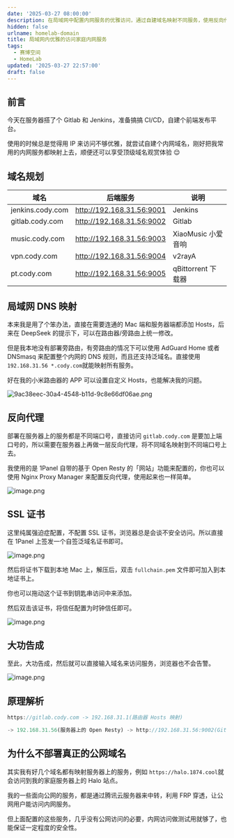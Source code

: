 ```yaml
---
date: '2025-03-27 08:00:00'
description: 在局域网中配置内网服务的优雅访问，通过自建域名映射不同服务，使用反向代理和SSL证书确保安全访问，最终实现无需端口号直接访问服务的目标。
hidden: false
urlname: homelab-domain
title: 局域网内优雅的访问家庭内网服务
tags:
  - 赛博空间
  - HomeLab
updated: '2025-03-27 22:57:00'
draft: false
---
```


## 前言


今天在服务器搭了个 Gitlab 和 Jenkins，准备搞搞 CI/CD，自建个前端发布平台。


使用的时候总是觉得用 IP 来访问不够优雅，就尝试自建个内网域名，刚好把我常用的内网服务都映射上去，顺便还可以享受顶级域名观赏体验 😌


## 域名规划


| 域名               | 后端服务                      | 说明              |
| ---------------- | ------------------------- | --------------- |
| jenkins.cody.com | http://192.168.31.56:9001 | Jenkins         |
| gitlab.cody.com  | http://192.168.31.56:9002 | Gitlab          |
| music.cody.com   | http://192.168.31.56:9003 | XiaoMusic 小爱音响  |
| vpn.cody.com     | http://192.168.31.56:9004 | v2rayA          |
| pt.cody.com      | http://192.168.31.56:9005 | qBittorrent 下载器 |


## 局域网 DNS 映射


本来我是用了个笨办法，直接在需要连通的 Mac 端和服务器端都添加 Hosts，后来在 DeepSeek 的提示下，可以在路由器/旁路由上统一修改。


但是我本地没有部署旁路由，有旁路由的情况下可以使用 AdGuard Home 或者 DNSmasq 来配置整个内网的 DNS 规则，而且还支持泛域名。直接使用 `192.168.31.56 *.cody.com`就能映射所有服务。


好在我的小米路由器的 APP 可以设置自定义 Hosts，也能解决我的问题。


![9ac38eec-30a4-4548-b11d-9c8e66df06ae.png](https://image.cody.fan/blog/0ed0e5060e3739f3d6a8142c8d823774.png)


## 反向代理


部署在服务器上的服务都是不同端口号，直接访问 `gitlab.cody.com` 是要加上端口号的，所以需要在服务器上再做一层反向代理，将不同域名映射到不同端口号上去。


我使用的是 1Panel 自带的基于 Open Resty 的「网站」功能来配置的，你也可以使用 Nginx Proxy Manager 来配置反向代理，使用起来也一样简单。


![image.png](https://image.cody.fan/blog/481d9caac42101b664c9cd78fa99a64b.png)


## SSL 证书


这里纯属强迫症配置，不配置 SSL 证书，浏览器总是会谈不安全访问。所以直接在 1Panel 上签发一个自签泛域名证书即可。


![image.png](https://image.cody.fan/blog/3507c1b441538e25c68149c219f36af4.png)


然后将证书下载到本地 Mac 上，解压后，双击 `fullchain.pem` 文件即可加入到本地证书上。


你也可以拖动这个证书到钥匙串访问中来添加。


然后双击该证书，将信任配置为时钟信任即可。


![image.png](https://image.cody.fan/blog/90fd6270861550647de18da4be4c04e5.png)


## 大功告成


至此，大功告成，然后就可以直接输入域名来访问服务，浏览器也不会告警。


![image.png](https://image.cody.fan/blog/edba58b120c4e6ebb27ac4bca442c3cf.png)


## 原理解析


```javascript
https://gitlab.cody.com -> 192.168.31.1(路由器 Hosts 映射)

-> 192.168.31.56(服务器上的 Open Resty) -> http://192.168.31.56:9002(Gitlab服务)
```


## 为什么不部署真正的公网域名


其实我有好几个域名都有映射服务器上的服务，例如 `https://halo.1874.cool`就会访问到我的家庭服务器上的 Halo 站点。


我的一些面向公网的服务，都是通过腾讯云服务器来中转，利用 FRP 穿透，让公网用户能访问内网服务。


但上面配置的这些服务，几乎没有公网访问的必要，内网访问做测试用就够了，也能保证一定程度的安全性。

